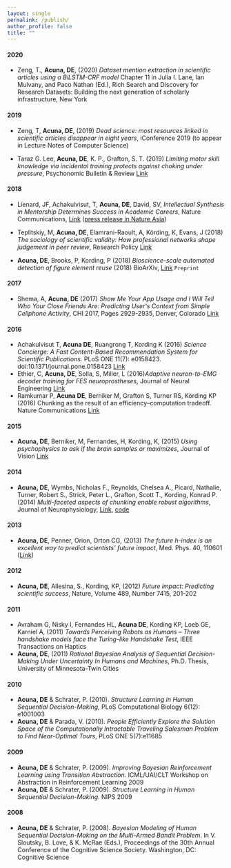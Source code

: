 ```yaml
---
layout: single
permalink: /publish/
author_profile: false
title: ""
---
```


#### 2020

- Zeng, T., **Acuna, DE**, (2020) _Dataset mention extraction in scientific articles using a BiLSTM-CRF model_ Chapter 11 in Julia I. Lane, Ian Mulvany, and Paco Nathan (Ed.), 
Rich Search and Discovery for Research Datasets: Building the next generation of scholarly infrastructure, New York

#### 2019

- Zeng, T, **Acuna, DE**, (2019) _Dead science: most resources linked in scientific articles disappear in eight years_, iConference 2019 (to appear in Lecture Notes of Computer Science)

- Taraz G. Lee, **Acuna, DE**, K. P., Grafton, S. T. (2019) _Limiting motor skill knowledge via incidental 
training protects against choking under pressure_, Psychonomic Bulletin & Review [Link](https://doi.org/10.3758/s13423-018-1486-x)


#### 2018

- Líenard, JF, Achakulvisut, T, **Acuna, DE**, David, SV, _Intellectual Synthesis in Mentorship Determines Success in Academic Careers_, Nature Communications, [Link](https://www.nature.com/articles/s41467-018-07034-y) ([press release in Nature Asia](https://www.natureasia.com/en/research/highlight/12793))

- Teplitskiy, M, **Acuna, DE**, Elamrani-Raoult, A, Körding, K, Evans, J (2018) _The sociology of scientific validity: How professional networks shape judgement in peer review_, Research Policy [Link](https://www.sciencedirect.com/science/article/pii/S0048733318301598)

- **Acuna, DE**, Brooks, P, Kording, P (2018) _Bioscience-scale automated detection of figure element reuse_ (2018) BioArXiv, [Link](https://arxiv.org/pdf/1802.01270.pdf) `Preprint`


#### 2017

- Shema, A, **Acuna, DE** (2017) _Show Me Your App Usage and I Will Tell Who Your Close Friends Are: Predicting User's Context from Simple Cellphone Activity_, CHI 2017, Pages 2929-2935, Denver, Colorado [Link](https://dl.acm.org/citation.cfm?id=3053275)

#### 2016

- Achakulvisut T, **Acuna DE**, Ruangrong T, Kording K (2016) _Science Concierge: A Fast Content-Based Recommendation System for Scientific Publications_. PLoS ONE 11(7): e0158423. doi:10.1371/journal.pone.0158423 [Link](http://journals.plos.org/plosone/article?id=10.1371/journal.pone.0158423)
- Ethier, C, **Acuna, DE**, Solla, S, Miller, L (2016)_Adaptive neuron-to-EMG decoder training for FES neuroprostheses_, Journal of Neural Engineering [Link](https://www.ncbi.nlm.nih.gov/pubmed/27247280)
- Ramkumar P, **Acuna DE**, Berniker M, Grafton S, Turner RS, Körding KP (2016) Chunking as the result of an efficiency–computation tradeoff. Nature Communications [Link](http://www.nature.com/articles/ncomms12176)

#### 2015

- **Acuna, DE**, Berniker, M, Fernandes, H, Kording, K, (2015) _Using psychophysics to ask if the brain samples or maximizes_, Journal of Vision [Link](https://www.ncbi.nlm.nih.gov/pmc/articles/PMC4357487/)

#### 2014

- **Acuna, DE**, Wymbs, Nicholas F.,  Reynolds, Chelsea A., Picard, Nathalie, Turner, Robert S., Strick, Peter L., Grafton,  Scott T.,
Kording, Konrad P. (2014) _Multi-faceted aspects of chunking enable robust algorithms_, Journal of Neurophysiology, [Link](http://jn.physiology.org/content/early/2014/07/23/jn.00028.2014), [code](http://github.com/daniel-acuna/chunk_inference)

#### 2013

- **Acuna, DE**, Penner, Orion, Orton CG, (2013)  _The future h-index is an excellent way to predict scientists' future impact_, Med. Phys. 40, 110601 ([Link](http://scitation.aip.org/content/aapm/journal/medphys/40/11/10.1118/1.4816659))

#### 2012

- **Acuna, DE**, Allesina, S., Kording, KP, (2012) _Future impact: Predicting scientific success_, Nature, Volume 489, Number 7415, 201-202

#### 2011

- Avraham G, Nisky I, Fernandes HL, **Acuna DE**, Kording KP, Loeb GE, Karniel A, (2011) _Towards Perceiving Robots as Humans – Three handshake models face the Turing-like Handshake Test_, IEEE Transactions on Haptics
- **Acuna, DE**, (2011) _Rational Bayesian Analysis of Sequential Decision-Making Under Uncertainty In Humans and Machines_, Ph.D. Thesis, University of Minnesota-Twin Cities

#### 2010

- **Acuna, DE** & Schrater, P. (2010). _Structure Learning in Human Sequential Decision-Making_, PLoS Computational Biology 6(12): e1001003
- **Acuna, DE** & Parada, V. (2010). _People Efficiently Explore the Solution Space of the Computationally Intractable Traveling Salesman Problem to Find Near-Optimal Tours_, PLoS ONE 5(7):e11685

#### 2009

- **Acuna, DE** & Schrater, P. (2009). _Improving Bayesian Reinforcement Learning using Transition Abstraction_. ICML/UAI/CLT Workshop on Abstraction in Reinforcement Learning 2009
- **Acuna, DE** & Schrater, P. (2009). _Structure Learning in Human Sequential Decision-Making_. NIPS 2009

#### 2008

- **Acuna, DE** & Schrater, P. (2008). _Bayesian Modeling of Human Sequential Decision-Making on the Multi-Armed Bandit Problem_. In V. Sloutsky, B. Love, & K. McRae (Eds.), Proceedings of the 30th Annual Conference of the Cognitive Science Society. Washington, DC: Cognitive Science